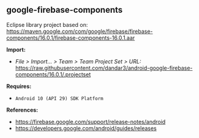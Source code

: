 ## google-firebase-components

Eclipse library project based on:<br/>
https://maven.google.com/com/google/firebase/firebase-components/16.0.1/firebase-components-16.0.1.aar

**Import:**
- _File > Import... > Team > Team Project Set > URL:_<br/>
  https://raw.githubusercontent.com/dandar3/android-google-firebase-components/16.0.1/.projectset

**Requires:**
- `Android 10 (API 29) SDK Platform`

**References:**
- https://firebase.google.com/support/release-notes/android
- https://developers.google.com/android/guides/releases